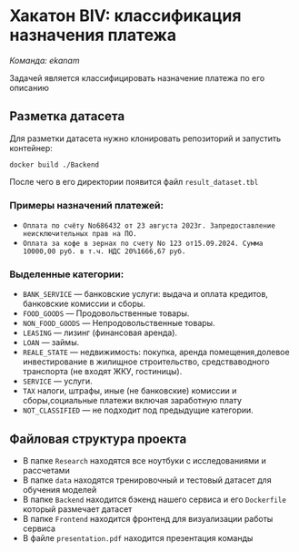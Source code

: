 # Хакатон BIV: классификация назначения платежа
_Команда: ekanam_

Задачей является классифицировать назначение платежа по его описанию

## Разметка датасета

Для разметки датасета нужно клонировать репозиторий и запустить контейнер:
```shell
docker build ./Backend
```
После чего в его директории появится файл `result_dataset.tbl`

### Примеры назначений платежей:
- `Оплата по счёту No686432 от 23 августа 2023г. Запредоставление неисключительных прав на ПО.`
- `Оплата за кофе в зернах по счету No 123 от15.09.2024. Сумма 10000,00 руб. в т.ч. НДС 20%1666,67 руб.`

### Выделенные категории:
- `BANK_SERVICE` — банковские услуги: выдача и оплата кредитов, банковские комиссии и сборы.
- `FOOD_GOODS` — Продовольственные товары.
- `NON_FOOD_GOODS` — Непродовольственные товары.
- `LEASING` — лизинг (финансовая аренда).
- `LOAN` — займы.
- `REALE_STATE` — недвижимость: покупка, аренда помещения,долевое инвестирование в жилищное строительство, средстваводного транспорта (не входят ЖКУ, гостиницы).
- `SERVICE` — услуги.
- `TAX` налоги, штрафы, иные (не банковские) комиссии и сборы,социальные платежи включая заработную плату
- `NOT_CLASSIFIED` — не подходит под предыдущие категории.


## Файловая структура проекта
- В папке `Research` находятся все ноутбуки с исследованиями и рассчетами
- В папке `data` находятся тренировочный и тестовый датасет для обучения моделей
- В папке `Backend` находится бэкенд нашего сервиса и его `Dockerfile` который размечает датасет
- В папке `Frontend` находится фронтенд для визуализации работы сервиса
- В файле `presentation.pdf` находится презентация команды
